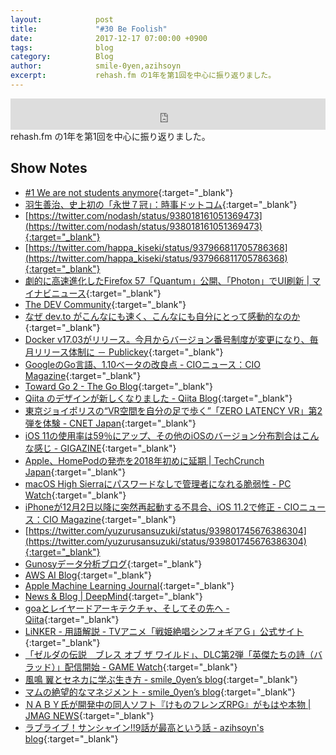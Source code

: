 ```yaml
---
layout:            post
title:             "#30 Be Foolish"
date:              2017-12-17 07:00:00 +0900
tags:              blog
category:          Blog
author:            smile-0yen,azihsoyn
excerpt:           rehash.fm の1年を第1回を中心に振り返りました。
---
```

<iframe width="100%" height="50" scrolling="no" frameborder="no" src="https://w.soundcloud.com/player/?url=https%3A//api.soundcloud.com/tracks/370517093&amp;auto_play=false&amp;hide_related=false&amp;show_user=true&amp;show_reposts=false&amp;visual=false&amp;show_artwork=false&amp;default_height=75"></iframe>
rehash.fm の1年を第1回を中心に振り返りました。

## Show Notes
- [\#1 We are not students anymore](http://rehash.fm/1){:target="_blank"}
- [羽生善治、史上初の「永世７冠」：時事ドットコム](https://www.jiji.com/jc/v4?id=hab7crown0001){:target="_blank"}
- [https://twitter.com/nodash/status/938018161051369473](https://twitter.com/nodash/status/938018161051369473){:target="_blank"}
- [https://twitter.com/happa_kiseki/status/937966811705786368](https://twitter.com/happa_kiseki/status/937966811705786368){:target="_blank"}
- [劇的に高速進化したFirefox 57「Quantum」公開、「Photon」でUI刷新 \| マイナビニュース](https://news.mynavi.jp/article/20171115-a018/){:target="_blank"}
- [The DEV Community](https://dev.to/){:target="_blank"}
- [なぜ dev\.to がこんなにも速く、こんなにも自分にとって感動的なのか](https://dev.to/mizchi/-devto--b5){:target="_blank"}
- [Docker v17\.03がリリース。今月からバージョン番号制度が変更になり、毎月リリース体制に － Publickey](http://www.publickey1.jp/blog/17/docker_v1703.html){:target="_blank"}
- [GoogleのGo言語、1\.10ベータの改良点 \- CIOニュース：CIO Magazine](http://itpro.nikkeibp.co.jp/atcl/idg/14/481709/121200386/){:target="_blank"}
- [Toward Go 2 \- The Go Blog](https://blog.golang.org/toward-go2){:target="_blank"}
- [Qiita のデザインが新しくなりました \- Qiita Blog](http://blog.qiita.com/post/168173551204/qiita-design-update){:target="_blank"}
- [東京ジョイポリスの“VR空間を自分の足で歩く”「ZERO LATENCY VR」第2弾を体験 \- CNET Japan](https://japan.cnet.com/article/35104574/){:target="_blank"}
- [iOS 11の使用率は59％にアップ、その他のiOSのバージョン分布割合はこんな感じ \- GIGAZINE](https://gigazine.net/news/20171206-ios-11-adoption-rate/){:target="_blank"}
- [Apple、HomePodの発売を2018年初めに延期 \| TechCrunch Japan](http://jp.techcrunch.com/2017/11/20/2017-11-17-apple-pushes-homepod-release-to-early-2018/){:target="_blank"}
- [macOS High Sierraにパスワードなしで管理者になれる脆弱性 \- PC Watch](https://pc.watch.impress.co.jp/docs/news/1094025.html){:target="_blank"}
- [iPhoneが12月2日以降に突然再起動する不具合、iOS 11\.2で修正 \- CIOニュース：CIO Magazine](http://itpro.nikkeibp.co.jp/atcl/idg/14/481709/120500384/){:target="_blank"}
- [https://twitter.com/yuzurusansuzuki/status/939801745676386304](https://twitter.com/yuzurusansuzuki/status/939801745676386304){:target="_blank"}
- [Gunosyデータ分析ブログ](http://data.gunosy.io/){:target="_blank"}
- [AWS AI Blog](https://aws.amazon.com/jp/blogs/ai/){:target="_blank"}
- [Apple Machine Learning Journal](https://machinelearning.apple.com/){:target="_blank"}
- [News & Blog \| DeepMind](https://deepmind.com/blog/){:target="_blank"}
- [goaとレイヤードアーキテクチャ、そしてその先へ \- Qiita](https://qiita.com/azihsoyn/items/ec3c9384677dbf60539c){:target="_blank"}
- [LiNKER \- 用語解説 \- TVアニメ「戦姫絶唱シンフォギアＧ」公式サイト](http://www.symphogear-g.com/introduction/keyword_33.php){:target="_blank"}
- [「ゼルダの伝説　ブレス オブ ザ ワイルド」、DLC第2弾「英傑たちの詩（バラッド）」配信開始 \- GAME Watch](https://game.watch.impress.co.jp/docs/news/1095952.html){:target="_blank"}
- [風鳴 翼とセネカに学ぶ生き方 \- smile\_0yen’s blog](http://smile-0yen.hatenablog.com/entry/symphogear-1st-tsubasa){:target="_blank"}
- [マムの絶望的なマネジメント \- smile\_0yen’s blog](http://smile-0yen.hatenablog.com/entry/symphogear-2nd-mom){:target="_blank"}
- [ＮＡＢＹ氏が開発中の同人ソフト『けものフレンズRPG』がもはや本物 \| JMAG NEWS](https://j-mag.org/2017/11/10/kemonofriends_rpg/){:target="_blank"}
- [ラブライブ！サンシャイン\!\!9話が最高という話 \- azihsoyn's blog](http://azihsoyn.hatenablog.com/entry/lovelive_adventcalendar_2017_day8){:target="_blank"}
